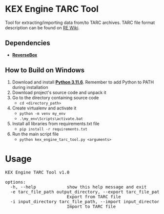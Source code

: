 # KEX Engine TARC Tool
Tool for extracting/importing data from/to TARC archives.
TARC file format description can be found on [RE Wiki](https://rewiki.miraheze.org/wiki/KEX_Engine_TARC).

## Dependencies

* **[ReverseBox](https://github.com/bartlomiejduda/ReverseBox)**


## How to Build on Windows

1. Download and install  **[Python 3.11.6](https://www.python.org/downloads/release/python-3116/)**. Remember to add Python to PATH during installation
2. Download project's source code and unpack it
3. Go to the directory containing source code
   - ```cd <directory_path>```
4. Create virtualenv and activate it
   - ```python -m venv my_env```
   - ```.\my_env\Scripts\activate.bat```
5. Install all libraries from requirements.txt file
   - ```pip install -r requirements.txt```
6. Run the main script file
   - ```python kex_engine_tarc_tool.py <arguments>```
   
   
# Usage

<pre>
KEX Engine TARC Tool v1.0

options:
  -h, --help            show this help message and exit
  -e tarc_file_path output_directory, --export tarc_file_path output_directory
                        Export from TARC file
  -i input_directory tarc_file_path, --import input_directory tarc_file_path
                        Import to TARC file
</pre>
